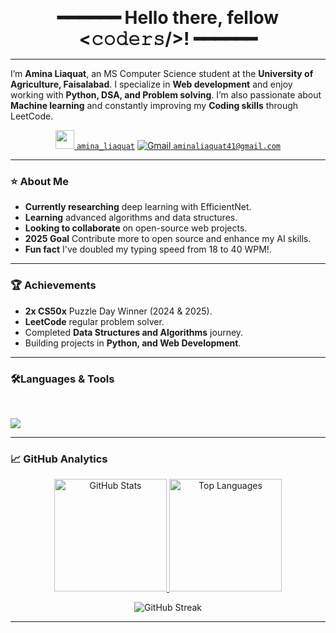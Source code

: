 <p align="center">
  <strong><span style="font-size:28px;">━━━━━━  Hello there, fellow &lt;𝚌𝚘𝚍𝚎𝚛𝚜/&gt;!  ━━━━━━</span></strong>
</p>

<hr>


I’m **Amina Liaquat**, an MS Computer Science student at the **University of Agriculture, Faisalabad**.  I specialize in **Web development** and enjoy working with **Python, DSA, and Problem solving**.  I’m also passionate about **Machine learning** and constantly improving my **Coding skills** through LeetCode.  

<div align="center">
  
[<img src="https://static.vecteezy.com/system/resources/previews/048/759/320/non_2x/linktree-transparent-icon-free-png.png" height="30"/> `amina_liaquat`](https://linktr.ee/amina_liaquat25)
[![Gmail](https://img.icons8.com/color/30/gmail-new.png) `aminaliaquat41@gmail.com`](mailto:aminaliaquat41@gmail.com)

</div> 


<hr>

### ⭐ About Me

- **Currently researching** deep learning with EfficientNet.
- **Learning** advanced algorithms and data structures.
- **Looking to collaborate** on open-source web projects.
- **2025 Goal** Contribute more to open source and enhance my AI skills.
- **Fun fact** I've doubled my typing speed from 18 to 40 WPM!.

<hr>

### 🏆 Achievements

- **2x CS50x** Puzzle Day Winner (2024 & 2025).  
- **LeetCode** regular problem solver.  
- Completed **Data Structures and Algorithms** journey. 
- Building projects in **Python, and Web Development**.

<hr>


### 🛠️Languages & Tools

<br>
<p>
  <img src="https://skills.syvixor.com/api/icons?i=html,css,bootstrap,tailwind,js,ts,react,nodejs,python,php,cpp,mysql,java,wordpress,vercel,googlecolaboratory,git,github,githubcopilot,vscode,pycharm,anaconda,deepseek,postman,jupyter,matlab,netlify,kaggle,figma,firebase,slack,chatgpt" />
</p>


---

### 📈 GitHub Analytics 

<p align = "center">
  <a href="https://github.com/amina-liaquat">
    <img height="180em" src="https://github-readme-stats.vercel.app/api?username=amina-liaquat&show_icons=true&theme=tokyonight" alt="GitHub Stats"/>
    <img height="180em" src="https://github-readme-stats.vercel.app/api/top-langs/?username=amina-liaquat&layout=compact&langs_count=10&theme=tokyonight" alt="Top Languages"/>
    
  </a>
</p>

<p  align = "center">
  <img src="https://github-readme-streak-stats.herokuapp.com/?user=amina-liaquat&theme=tokyonight" alt="GitHub Streak"/>
</p>




---
